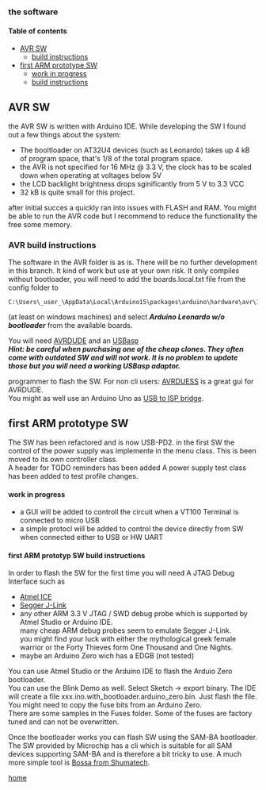 ### the software

#### Table of contents
 - [AVR SW](#AVR-SW)
   - [build instructions](#AVR-build-instructions)
 - [first ARM prototype SW](#first-ARM-prototype-SW) 
   - [work in progress](#work-in-progress)
   - [build instructions](#first-ARM-prototyp-SW-build-instructions)

## AVR SW
the AVR SW is written with Arduino IDE. While developing the SW I found out a few things about the system:
- The booltloader on AT32U4 devices (such as Leonardo) takes up 4 kB of program space, that's 1/8 of the total
program space. 
- the AVR is not specified for 16 MHz @ 3.3 V, the clock has to be scaled down when operating at voltages below 5V
- the LCD backlight brightness drops sginificantly from 5 V to 3.3 VCC
- 32 kB is quite small for this project.

after initial succes a quickly ran into issues with FLASH and RAM. You might be able to run the AVR code but I 
recommend to reduce the functionality the free some memory.


### AVR build instructions
The software in the AVR folder is as is. There will be no further development in this branch. It kind of work but use 
at your own risk.
It only compiles without bootloader, you will need to add the boards.local.txt file from the config folder to
```
C:\Users\_user_\AppData\Local\Arduino15\packages\arduino\hardware\avr\1.8.6\
```
(at least on windows machines) and select ***Arduino Leonardo w/o bootloader*** from the available boards.

You will need [AVRDUDE](https://github.com/avrdudes/avrdude/) and an [USBasp](https://www.fischl.de/usbasp/)  
***Hint: be careful when purchasing one of the cheap clones. They often come with outdated SW and will not work. 
It is no problem to update those but you will need a working USBasp adaptor.***

programmer to flash the SW. For non cli users: [AVRDUESS](https://github.com/ZakKemble/AVRDUDESS) is a great gui for AVRDUDE.   
You might as well use an Arduino Uno as [USB to ISP bridge](https://docs.arduino.cc/built-in-examples/arduino-isp/ArduinoISP/).  


## first ARM prototype SW

The SW has been refactored and is now USB-PD2. 
in the first SW the control of the power supply was implemente in the menu class. This is been moved to its own controller class.  
A header for TODO reminders has been added
A power supply test class has been added to test profile changes.

#### work in progress
- a GUI will be added to controll the circuit when a VT100 Terminal is connected to micro USB
- a simple protocl will be added to control the device directly from SW when connected either to USB or HW UART


#### first ARM prototyp SW build instructions
In order to flash the SW for the first time you will need A JTAG Debug Interface such as 
- [Atmel ICE](https://www.microchip.com/en-us/development-tool/atatmel-ice)
- [Segger J-Link](https://www.segger.com/debug-trace-embedded-systems/)
- any other ARM 3.3 V JTAG / SWD debug probe which is supported by Atmel Studio or Arduino IDE.  
  many cheap ARM debug probes seem to emulate Segger J-Link.   
  you might find your luck with either the mythological greek female warrior or the Forty Thieves form One Thousand and One Nights. 
- maybe an Arduino Zero wich has a EDGB (not tested)

You can use Atmel Studio or the Arduino IDE to flash the Arduio Zero bootloader.  
You can use the Blink Demo as well. Select Sketch -> export binary. The IDE will create a file xxx.ino.with_bootloader.arduino_zero.bin.
Just flash the file. You might need to copy the fuse bits from an Arduino Zero.  
There are some samples in the Fuses folder. Some of the fuses are factory tuned and can not be overwritten.

Once the bootloader works you can flash SW using the SAM-BA bootloader. The SW provided by Microchip has a cli 
which is suitable for all SAM devices supporting SAM-BA and is therefore a bit tricky to use. A much more simple
tool is [Bossa from Shumatech](https://www.shumatech.com/web/products/bossa).













[home](../README.md)